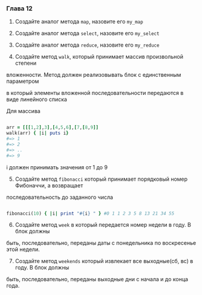###  Глава 12

1. Создайте аналог метода ```map```, назовите его ```my_map```

2. Создайте аналог метода ```select```, назовите его ```my_select```

3. Создайте аналог метода ```reduce```, назовите его ```my_reduce```

4. Создайте метод ```walk```, который принимает массив произвольной степени

вложенности. Метод должен реализовывать блок с единственным параметром

в который элементы вложенной последовательности передаются в виде линейного списка

Для массива

```ruby

arr = [[[1,2],3],[4,5,6],[7,[8,9]]
walk(arr) { |i| puts i}
#=> 1
#=> 2
#=> ..
#=> 9

```
i должен принимать значения от 1 до 9

5.  Создайте метод ```fibonacci``` который принимает порядковый номер Фибоначчи, а возвращает

последовательность до заданного числа

```ruby

fibonacci(10) { |i| print "#{i} " } #0 1 1 2 3 5 8 13 21 34 55

```

6. Создайте метод ```week``` в который передается номер недели в году. В блок должны

быть, последовательно, переданы даты с понедельника по воскресенье этой недели.

7. Создайте метод ```weekends``` который извлекает все выходные(сб, вс) в году. В блок должны

быть, последовательно, переданы выходные дни с начала и до конца года.
